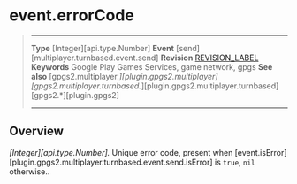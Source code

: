 # event.errorCode

> --------------------- ------------------------------------------------------------------------------------------
> __Type__              [Integer][api.type.Number]
> __Event__             [send][multiplayer.turnbased.event.send]
> __Revision__          [REVISION_LABEL](REVISION_URL)
> __Keywords__          Google Play Games Services, game network, gpgs
> __See also__          [gpgs2.multiplayer.*][plugin.gpgs2.multiplayer]
>                       [gpgs2.multiplayer.turnbased.*][plugin.gpgs2.multiplayer.turnbased]
>                       [gpgs2.*][plugin.gpgs2]
> --------------------- ------------------------------------------------------------------------------------------

## Overview

_[Integer][api.type.Number]._ Unique error code, present when [event.isError][plugin.gpgs2.multiplayer.turnbased.event.send.isError] is `true`, `nil` otherwise..